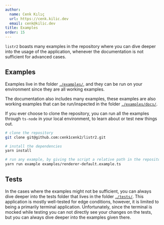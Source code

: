 ```yaml
---
author:
  name: Cenk Kılıç
  url: https://cenk.kilic.dev
  email: cenk@kilic.dev
title: Examples
order: 15
---
```


`listr2` boasts many examples in the repository where you can dive deeper into the usage of the application, whenever the documentation is not sufficient for advanced cases.

<!-- more -->

## Examples

Examples live in the folder [`./examples/`](https://github.com/cenk1cenk2/listr2/tree/master/examples), and they can be run on your environment since they are all working examples.

The documentation also includes many examples, these examples are also working examples that can be run/inspected in the folder [`./examples/docs/`](https://github.com/cenk1cenk2/listr2/tree/master/examples/docs).

If you ever choose to clone the repository, you can run all the examples through `ts-node` in your local environment, to learn about or test new things out.

```bash
# clone the repository
git clone git@github.com:cenk1cenk2/listr2.git

# install the dependencies
yarn install

# run any example, by giving the script a relative path in the repository
yarn run example examples/renderer-default.example.ts
```

## Tests

In the cases where the examples might not be sufficient, you can always dive deeper into the tests folder that lives in the folder [`./tests/`](https://github.com/cenk1cenk2/listr2/tree/master/tests). This application is mostly well-tested for edge conditions, however, it is limited to being a primarily terminal application. Unfortunately, since the terminal is mocked while testing you can not directly see your changes on the tests, but you can always dive deeper into the examples given there.
